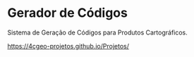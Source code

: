 # Gerador de Códigos

Sistema de Geração de Códigos para Produtos Cartográficos.

https://4cgeo-projetos.github.io/Projetos/
